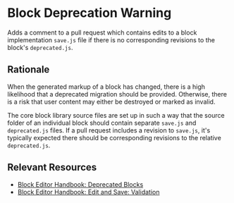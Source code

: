Block Deprecation Warning
===

Adds a comment to a pull request which contains edits to a block implementation `save.js` file if there is no corresponding revisions to the block's `deprecated.js`.

## Rationale

When the generated markup of a block has changed, there is a high likelihood that a deprecated migration should be provided. Otherwise, there is a risk that user content may either be destroyed or marked as invalid.

The core block library source files are set up in such a way that the source folder of an individual block should contain separate `save.js` and `deprecated.js` files. If a pull request includes a revision to `save.js`, it's typically expected there should be corresponding revisions to the relative `deprecated.js`.

## Relevant Resources

- [Block Editor Handbook: Deprecated Blocks](https://developer.wordpress.org/block-editor/developers/block-api/block-deprecation/)
- [Block Editor Handbook: Edit and Save: Validation](https://developer.wordpress.org/block-editor/developers/block-api/block-edit-save/#validation)
